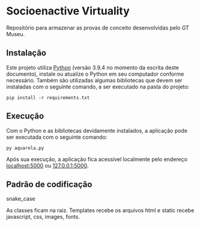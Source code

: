 # Socioenactive Virtuality

Repositório para armazenar as provas de conceito desenvolvidas pelo GT Museu.

## Instalação

Este projeto utiliza [Python](https://www.python.org/downloads/) (versão 3.9.4 no momento da escrita deste documento), instale ou atualize o Python em seu computador conforme necessário. Também são utilizadas algumas bibliotecas que devem ser instaladas com o seguinte comando, a ser executado na pasta do projeto:

```
pip install -r requirements.txt
```

## Execução

Com o Python e as bibliotecas devidamente instalados, a aplicação pode ser executada com o seguinte comando:

```
py aquarela.py
```

Após sua execução, a aplicação fica acessível localmente pelo endereço [localhost:5000](http://localhost:5000) ou [127.0.0.1:5000](http://127.0.0.1:5000).

## Padrão de codificação

snake_case 

As classes ficam na raiz. Templates recebe os arquivos html e static recebe javascript, css, images, fonts.
